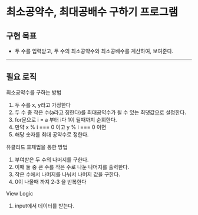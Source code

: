 # 최소공약수, 최대공배수 구하기 프로그램

## 구현 목표
- 두 수를 입력받고, 두 수의 최소공약수와 최소공배수를 계산하여, 보여준다.

---
## 필요 로직

최소공약수를 구하는 방법
1. 두 수를 x, y라고 가정한다
2. 두 수 중 작은 수(a라고 칭한다)를 최대공약수가 될 수 있는 최댓값으로 설정한다.
3. for문으로 i = a 부터 i다 1이 될때까지 순회한다.
4. 만약 x % i === 0 이고 y % i === 0 이면
5. 해당 숫자를 최대 공약수로 정한다.

유클리드 호제법을 통한 방법
1. 부여받은 두 수의 나머지를 구한다.
2. 이때 둘 중 큰 수를 작은 수로 나눈 나머지를 출력한다.
3. 작은 수에서 나머지를 나눠서 나머지 값을 구한다.
4. 0이 나올때 까지 2-3 을 반복한다


View Logic 
1. input에서 데이터를 받는다.